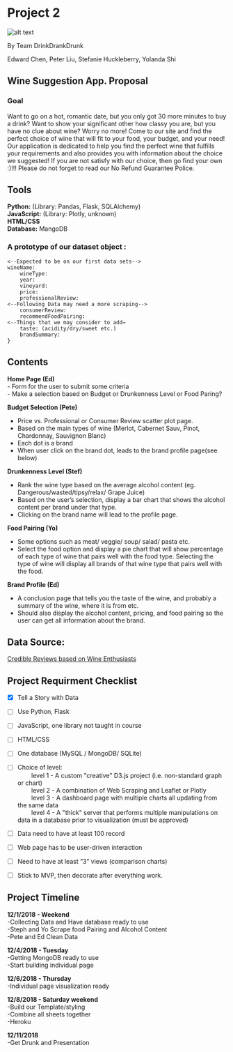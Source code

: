 # Project 2

![alt text](https://media1.tenor.com/images/46a4614de9b8c2a340bf076e9675b414/tenor.gif?itemid=5405668)

By Team DrinkDrankDrunk


Edward Chen, Peter Liu, Stefanie Huckleberry, Yolanda Shi

## Wine Suggestion App. Proposal

### Goal 
Want to go on a hot, romantic date, but you only got 30 more minutes to buy a drink? Want to show your significant other how classy you are, but you have no clue about wine? Worry no more! Come to our site and find the perfect choice of wine that will fit to your food, your budget, and your need! Our application is dedicated to help you find the perfect wine that fulfills your requirements and also provides you with information about the choice we suggested! If you are not satisfy with our choice, then go find your own :)!!! Please do not forget to read our No Refund Guarantee Police.
 
## Tools
**Python:** (Library: Pandas, Flask, SQLAlchemy)  
**JavaScript:** (Library: Plotly, unknown)  
**HTML/CSS**  
**Database:** MangoDB 

### A prototype of our dataset object :
	
```{  
<--Expected to be on our first data sets-->  
wineName:  
	wineType:  
	year:  
	vineyard:  
	price:  
	professionalReview:  
<--Following Data may need a more scraping-->  
	consumerReview:  
	recommendFoodPairing:  
<--Things that we may consider to add→  
	taste: (acidity/dry/sweet etc.)  
	brandSummary:  
}  
```

## Contents

**Home Page (Ed)**  
	- Form for the user to submit some criteria  
	- Make a selection based on Budget or Drunkenness Level or Food Paring?  

**Budget Selection (Pete)**  
- Price vs. Professional or Consumer Review scatter plot page.  
- Based on the main types of wine (Merlot, Cabernet Sauv, Pinot, Chardonnay, Sauvignon Blanc)  
- Each dot is a brand  
- When user click on the brand dot, leads to the brand profile page(see below)  

**Drunkenness Level (Stef)**  
- Rank the wine type based on the average alcohol content (eg. Dangerous/wasted/tipsy/relax/ Grape Juice)  
- Based on the user’s selection, display a bar chart that shows the alcohol content per brand under that type.  
- Clicking on the brand name will lead to the profile page.  

**Food Pairing (Yo)**  
- Some options such as meat/ veggie/ soup/ salad/ pasta etc.  
- Select the food option and display a pie chart that will show percentage of each type of wine that pairs well with the food type. Selecting the type of wine will display all brands of that wine type that pairs well with the food.  

**Brand Profile (Ed)**  
- A conclusion page that tells you the taste of the wine, and probably a summary of the wine, where it is from etc.   
- Should also display the alcohol content, pricing, and food pairing so the user can get all information about the brand.  



## Data Source:
[Credible Reviews based on Wine Enthusiasts](http://insightmine.com/bring-your-own-data-analyzing-wine-market)



## Project Requirment Checklist   
- [x] Tell a Story with Data  
- [ ] Use Python, Flask  
- [ ] JavaScript, one library not taught in course  
- [ ] HTML/CSS  
- [ ] One database (MySQL / MongoDB/ SQLite)  
- [ ] Choice of level:  
&nbsp;&nbsp;&nbsp;&nbsp;&nbsp;&nbsp;&nbsp;&nbsp;level 1 - A custom "creative" D3.js project (i.e. non-standard graph or chart)  
&nbsp;&nbsp;&nbsp;&nbsp;&nbsp;&nbsp;&nbsp;&nbsp;level 2 - A combination of Web Scraping and Leaflet or Plotly  
&nbsp;&nbsp;&nbsp;&nbsp;&nbsp;&nbsp;&nbsp;&nbsp;level 3 - A dashboard page with multiple charts all updating from the same data  
&nbsp;&nbsp;&nbsp;&nbsp;&nbsp;&nbsp;&nbsp;&nbsp;level 4 - A "thick" server that performs multiple manipulations on data in a database prior to visualization (must be approved)  
- [ ] Data need to have at least 100 record  
- [ ] Web page has to be user-driven interaction  
- [ ] Need to have at least “3” views (comparison charts)  
- [ ] Stick to MVP, then decorate after everything work.


## Project Timeline
**12/1/2018 - Weekend**  
	-Collecting Data and Have database ready to use  
	-Steph and Yo Scrape food Pairing and Alcohol Content  
	-Pete and Ed Clean Data  
	
**12/4/2018 - Tuesday**  
	-Getting MongoDB ready to use  
	-Start building individual page  
	
**12/6/2018 - Thursday**  
	-Individual page visualization ready
	
**12/8/2018 - Saturday weekend**  
	-Build our Template/styling  
	-Combine all sheets together  
	-Heroku  
	
**12/11/2018**  
	-Get Drunk and Presentation 
	
